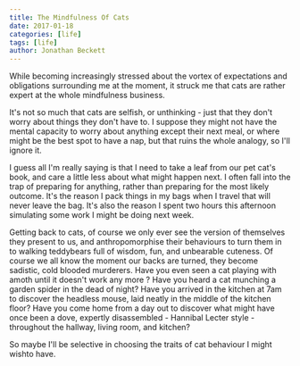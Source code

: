 ```yaml
---
title: The Mindfulness Of Cats
date: 2017-01-18
categories: [life]
tags: [life]
author: Jonathan Beckett
---
```


While becoming increasingly stressed about the vortex of expectations and obligations surrounding me at the moment, it struck me that cats are rather expert at the whole mindfulness business.

It's not so much that cats are selfish, or unthinking - just that they don't worry about things they don't have to. I suppose they might not have the mental capacity to worry about anything except their next meal, or where might be the best spot to have a nap, but that ruins the whole analogy, so I'll ignore it.

I guess all I'm really saying is that I need to take a leaf from our pet cat's book, and care a little less about what might happen next. I often fall into the trap of preparing for anything, rather than preparing for the most likely outcome. It's the reason I pack things in my bags when I travel that will never leave the bag. It's also the reason I spent two hours this afternoon simulating some work I might be doing next week.

Getting back to cats, of course we only ever see the version of themselves they present to us, and anthropomorphise their behaviours to turn them in to walking teddybears full of wisdom, fun, and unbearable cuteness. Of course we all know the moment our backs are turned, they become sadistic, cold blooded murderers. Have you even seen a cat playing with amoth until it doesn't work any more ? Have you heard a cat munching a garden spider in the dead of night? Have you arrived in the kitchen at 7am to discover the headless mouse, laid neatly in the middle of the kitchen floor? Have you come home from a day out to discover what might have once been a dove, expertly disassembled - Hannibal Lecter style - throughout the hallway, living room, and kitchen?

So maybe I'll be selective in choosing the traits of cat behaviour I might wishto have.